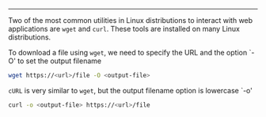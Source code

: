 ----

Two of the most common utilities in Linux distributions to interact with web applications are `wget` and `curl`. These tools are installed on many Linux distributions.

To download a file using `wget`, we need to specify the URL and the option `-O' to set the output filename
```bash
wget https://<url>/file -O <output-file>
```

`cURL` is very similar to `wget`, but the output filename option is lowercase `-o'

```bash
curl -o <output-file> https://<url>/file
```